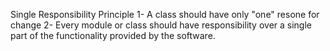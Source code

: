 Single Responsibility Principle
  1- A class should have only "one" resone for change
  2- Every module or class should have responsibility over a single part of the functionality provided by the software.
